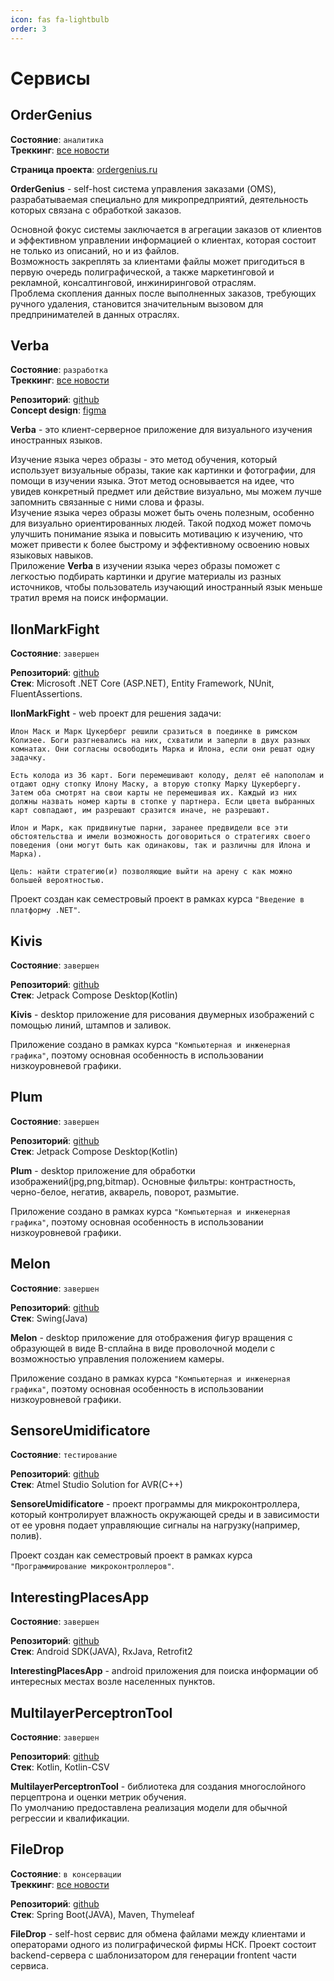 ```yaml
---
icon: fas fa-lightbulb
order: 3
---
```


# Сервисы 


## OrderGenius
**Состояние**: ``аналитика``  
**Треккинг**: [все новости](/categories/ordergenius)

**Страница проекта**: [ordergenius.ru](https://ordergenius.ru/)

**OrderGenius** - self-host система управления заказами (OMS), разрабатываемая специально для микропредприятий, деятельность которых связана с обработкой заказов.

Основной фокус системы заключается в агрегации заказов от клиентов и эффективном управлении информацией о клиентах, которая состоит не только из описаний, но и из файлов.  
Возможность закреплять за клиентами файлы может пригодиться в первую очередь полиграфической, а также маркетинговой и рекламной, консалтинговой, инжиниринговой отраслям.  
Проблема скопления данных после выполненных заказов, требующих ручного удаления, становится значительным вызовом для предпринимателей в данных отраслях.  


## Verba
**Состояние**: ``разработка``  
**Треккинг**: [все новости](/categories/verba/)

**Репозиторий**: [github](https://github.com/Verba-App)  
**Concept design**: [figma](https://www.figma.com/file/Ga6qKGsN6V0mDedWUM3sdv/Verba?type=design&node-id=0%3A1&mode=design&t=sWSmrkg4RVozI7pJ-1)  

**Verba** - это клиент-серверное приложение для визуального изучения иностранных языков.

Изучение языка через образы - это метод обучения, который использует визуальные образы, такие как картинки и фотографии, для помощи в изучении языка. Этот метод основывается на идее, что увидев конкретный предмет или действие визуально, мы можем лучше запомнить связанные с ними слова и фразы.  
Изучение языка через образы может быть очень полезным, особенно для визуально ориентированных людей. Такой подход может помочь улучшить понимание языка и повысить мотивацию к изучению, что может привести к более быстрому и эффективному освоению новых языковых навыков.  
Приложение **Verba** в изучении языка через образы поможет с легкостью подбирать картинки и другие материалы из разных источников, чтобы пользователь изучающий иностранный язык меньше тратил время на поиск информации.

## IlonMarkFight
**Состояние**: ``завершен``

**Репозиторий**: [github](https://github.com/rodkot/IlonMarkFight)  
**Стек**: Microsoft .NET Core (ASP.NET), Entity Framework, NUnit, FluentAssertions.

**IlonMarkFight** - web проект для решения задачи:
``` 
Илон Маск и Марк Цукерберг решили сразиться в поединке в римском Колизее. Боги разгневались на них, схватили и заперли в двух разных комнатах. Они согласны освободить Марка и Илона, если они решат одну задачку.

Есть колода из 36 карт. Боги перемешивают колоду, делят её напополам и отдают одну стопку Илону Маску, а вторую стопку Марку Цукербергу. Затем оба смотрят на свои карты не перемешивая их. Каждый из них должны назвать номер карты в стопке у партнера. Если цвета выбранных карт совпадают, им разрешают сразится иначе, не разрешают.

Илон и Марк, как придвинутые парни, заранее предвидели все эти обстоятельства и имели возможность договориться о стратегиях своего поведения (они могут быть как одинаковы, так и различны для Илона и Марка).

Цель: найти стратегию(и) позволяющие выйти на арену с как можно большей вероятностью.
```

Проект создан как семестровый проект в рамках курса ``"Введение в платформу .NET"``.

## Kivis
**Состояние**: ``завершен``

**Репозиторий**: [github](https://github.com/rodkot/kivis)  
**Стек**: Jetpack Compose Desktop(Kotlin)

**Kivis** - desktop приложение для рисования двумерных изображений с помощью линий, штампов и заливок.

Приложение создано в рамках курса ``"Компьютерная и инженерная графика"``, поэтому основная особенность в использовании низкоуровневой графики.

## Plum
**Состояние**: ``завершен``

**Репозиторий**: [github](https://github.com/rodkot/plum)  
**Стек**: Jetpack Compose Desktop(Kotlin)

**Plum** - desktop приложение для обработки изображений(jpg,png,bitmap). Основные фильтры: контрастность, черно-белое, негатив, акварель, поворот, размытие.

Приложение создано в рамках курса ``"Компьютерная и инженерная графика"``, поэтому основная особенность в использовании низкоуровневой графики.

## Melon
**Состояние**: ``завершен``

**Репозиторий**: [github](https://github.com/rodkot/melon)  
**Стек**: Swing(Java)

**Melon** - desktop приложение для отображения фигур вращения с образующей в виде B-сплайна в виде проволочной модели с возможностью управления положением камеры.

Приложение создано в рамках курса ``"Компьютерная и инженерная графика"``, поэтому основная особенность в использовании низкоуровневой графики.

## SensoreUmidificatore
**Состояние**: ``тестирование``

**Репозиторий**: [github](https://github.com/rodkot/SensoreUmidificatore)  
**Стек**: Atmel Studio Solution for AVR(C++)

**SensoreUmidificatore** - проект программы для микроконтроллера, который контролирует влажность окружающей среды и в зависимости от ее уровня подает управляющие сигналы на нагрузку(например, полив).

Проект создан как семестровый проект в рамках курса ``"Программирование микроконтроллеров"``.


## InterestingPlacesApp
**Состояние**: ``завершен``

**Репозиторий**: [github](https://github.com/rodkot/InterestingPlacesApp)  
**Стек**: Android SDK(JAVA), RxJava, Retrofit2

**InterestingPlacesApp** - android приложения для поиска информации об интересных местах возле населенных пунктов.

## MultilayerPerceptronTool
**Состояние**: ``завершен``

**Репозиторий**: [github](https://github.com/rodkot/MultilayerPerceptronTool)  
**Стек**: Kotlin, Kotlin-CSV

**MultilayerPerceptronTool** - библиотека для создания многослойного перцептрона и оценки метрик обучения.  
По умолчанию предоставлена реализация модели для обычной регрессии и квалификации.


## FileDrop
**Состояние**: ``в консервации``  
**Треккинг**: [все новости](/categories/filedrop)

**Репозиторий**: [github](https://github.com/rodkot/filedrop)  
**Стек**: Spring Boot(JAVA), Maven, Thymeleaf

**FileDrop** - self-host сервис для обмена файлами между клиентами и операторами одного из полиграфической фирмы НСК.
Проект состоит backend-сервера с шаблонизатором для генерации frontent части сервиса.

